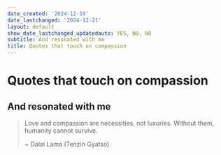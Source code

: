 ```yaml
---
date_created: '2024-12-19'
date_lastchanged: '2024-12-21'
layout: default
show_date_lastchanged_updatedauto: YES, NO, NO
subtitle: And resonated with me
title: Quotes that touch on compassion
---
```

# Quotes that touch on compassion
## And resonated with me

> Love and compassion are necessities, not luxuries. Without them, humanity cannot survive.
>
>~ Dalai Lama (Tenzin Gyatso)